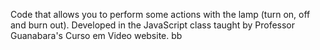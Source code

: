 Code that allows you to perform some actions with the lamp (turn on, off and burn out).
Developed in the JavaScript class taught by Professor Guanabara's Curso em Video website.
bb

